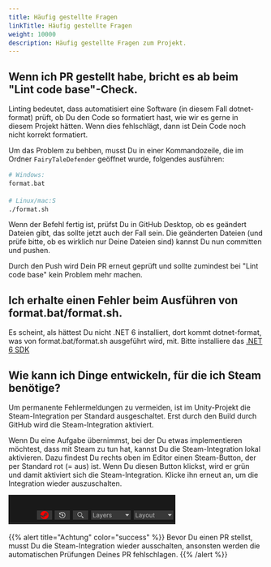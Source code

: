 ```yaml
---
title: Häufig gestellte Fragen
linkTitle: Häufig gestellte Fragen
weight: 10000
description: Häufig gestellte Fragen zum Projekt.
---
```


## Wenn ich PR gestellt habe, bricht es ab beim "Lint code base"-Check.

Linting bedeutet, dass automatisiert eine Software (in diesem Fall dotnet-format) prüft, ob Du den Code so formatiert hast, wie wir es gerne in diesem Projekt hätten.
Wenn dies fehlschlägt, dann ist Dein Code noch nicht korrekt formatiert.

Um das Problem zu behben, musst Du in einer Kommandozeile, die im Ordner `FairyTaleDefender` geöffnet wurde, folgendes ausführen:

```bash
# Windows:
format.bat

# Linux/mac:S
./format.sh
```

Wenn der Befehl fertig ist, prüfst Du in GitHub Desktop, ob es geändert Dateien gibt, das sollte jetzt auch der Fall sein.
Die geänderten Dateien (und prüfe bitte, ob es wirklich nur Deine Dateien sind) kannst Du nun committen und pushen.

Durch den Push wird Dein PR erneut geprüft und sollte zumindest bei "Lint code base" kein Problem mehr machen.

## Ich erhalte einen Fehler beim Ausführen von format.bat/format.sh.

Es scheint, als hättest Du nicht .NET 6 installiert, dort kommt dotnet-format, was von format.bat/format.sh ausgeführt wird, mit. 
Bitte installiere das [.NET 6 SDK](https://dotnet.microsoft.com/en-us/download)

## Wie kann ich Dinge entwickeln, für die ich Steam benötige?

Um permanente Fehlermeldungen zu vermeiden, ist im Unity-Projekt die Steam-Integration per Standard ausgeschaltet.
Erst durch den Build durch GitHub wird die Steam-Integration aktiviert.

Wenn Du eine Aufgabe übernimmst, bei der Du etwas implementieren möchtest, dass mit Steam zu tun hat, kannst Du die Steam-Integration lokal aktivieren.
Dazu findest Du rechts oben im Editor einen Steam-Button, der per Standard rot (= aus) ist.
Wenn Du diesen Button klickst, wird er grün und damit aktiviert sich die Steam-Integration.
Klicke ihn erneut an, um die Integration wieder auszuschalten.

![Steam-Integration](assets/steam-integration.png)

{{% alert title="Achtung" color="success" %}}
Bevor Du einen PR stellst, musst Du die Steam-Integration wieder ausschalten, ansonsten werden die automatischen Prüfungen Deines PR fehlschlagen.
{{% /alert %}}
